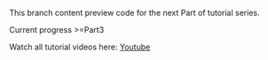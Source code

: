 This branch content preview code for the next Part of tutorial series.

Current progress >=Part3

Watch all tutorial videos here: [Youtube](https://www.youtube.com/playlist?list=PLvpvCI30vNmfmCAiHfV6ogxFoBSFyZMVf)
